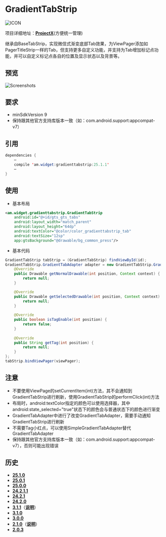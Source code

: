 # GradientTabStrip
![ICON](https://raw.githubusercontent.com/AlexMofer/ProjectX/master/gradienttabstrip/icon.png)

项目详细地址：[**ProjectX**](https://github.com/AlexMofer/ProjectX/tree/master/gradienttabstrip)(方便统一管理)

继承自BaseTabStrip，实现微信式渐变底部Tab效果，为ViewPager添加如PagerTitleStrip一样的Tab，但支持更多自定义功能，并支持为Tab增加标记点功能，并可以自定义标记点各自的位置及显示状态以及背景等。
## 预览
![Screenshots](https://raw.githubusercontent.com/AlexMofer/ProjectX/master/gradienttabstrip/screenshots.gif)
## 要求
- minSdkVersion 9
- 保持跟其他官方支持库版本一致（如：com.android.support:appcompat-v7）

## 引用
```java
dependencies {
    ⋯
    compile 'am.widget:gradienttabstrip:25.1.1'
    ⋯
}
```
## 使用
- 基本布局
```xml
<am.widget.gradienttabstrip.GradientTabStrip
    android:id="@+id/gts_gts_tabs"
    android:layout_width="match_parent"
    android:layout_height="64dp"
    android:textColor="@color/color_gradienttabstrip_tab"
    android:textSize="12sp"
    app:gtsBackground="@drawable/bg_common_press"/>
```
- 基本代码
```java
GradientTabStrip tabStrip = (GradientTabStrip) findViewById(id);
GradientTabStrip.GradientTabAdapter adapter = new GradientTabStrip.GradientTabAdapter () {
    @Override
    public Drawable getNormalDrawable(int position, Context context) {
        return null;
    }

    @Override
    public Drawable getSelectedDrawable(int position, Context context) {
        return null;
    }
  
    @Override
    public boolean isTagEnable(int position) {
        return false;
    }
  
    @Override
    public String getTag(int position) {
        return null;
    }
};
tabStrip.bindViewPager(viewPager);
```
## 注意
- 不要使用ViewPage的setCurrentItem(int)方法，其不会通知到GradientTabStrip进行刷新，使用GradientTabStrip的performClick(int)方法
- 布局时，android:textColor指定的颜色可以使用选择器，其中android:state_selected="true"状态下的颜色会与普通状态下的颜色进行渐变
- GradientTabAdapter中进行了改变GradientTabAdapter，需要手动通知GradientTabStrip进行刷新
- 不需要Tag小红点，可以使用SimpleGradientTabAdapter替代GradientTabAdapter
- 保持跟其他官方支持库版本一致（如：com.android.support:appcompat-v7），否则可能出现错误

## 历史
- [**25.1.0**](https://bintray.com/alexmofer/maven/GradientTabStrip/25.1.0)
- [**25.0.1**](https://bintray.com/alexmofer/maven/GradientTabStrip/25.0.1)
- [**25.0.0**](https://bintray.com/alexmofer/maven/GradientTabStrip/25.0.0)
- [**24.2.1.1**](https://bintray.com/alexmofer/maven/GradientTabStrip/24.2.1.1)
- [**24.2.1**](https://bintray.com/alexmofer/maven/GradientTabStrip/24.2.1)
- [**24.2.0**](https://bintray.com/alexmofer/maven/GradientTabStrip/24.2.0)
- [**3.1.1**](https://bintray.com/alexmofer/maven/GradientTabStrip/3.1.1)（[**说明**](https://github.com/AlexMofer/ProjectX/tree/master/gradienttabstrip/history/3.1.1)）
- [**3.1.0**](https://bintray.com/alexmofer/maven/GradientTabStrip/3.1.0)
- [**3.0.0**](https://bintray.com/alexmofer/maven/GradientTabStrip/3.0.0)
- [**2.1.0**](https://bintray.com/alexmofer/maven/GradientTabStrip/2.1.0)（[**说明**](https://github.com/AlexMofer/ProjectX/tree/master/gradienttabstrip/history/2.1.0)）
- [**2.0.3**](https://bintray.com/alexmofer/maven/GradientTabStrip/2.0.3)
